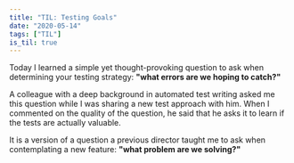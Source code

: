 ```yaml
---
title: "TIL: Testing Goals"
date: "2020-05-14"
tags: ["TIL"]
is_til: true
---
```


Today I learned a simple yet thought-provoking question to ask when determining your testing strategy: **"what errors are we hoping to catch?"**

A colleague with a deep background in automated test writing asked me this question while I was sharing a new test approach with him. When I commented on the quality of the question, he said that he asks it to learn if the tests are actually valuable.

It is a version of a question a previous director taught me to ask when contemplating a new feature: **"what problem are we solving?"**

